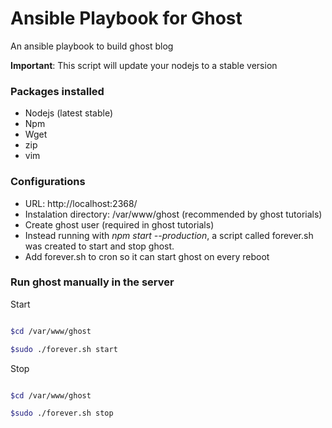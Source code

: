 # Ansible Playbook for Ghost

An ansible playbook to build ghost blog

**Important**: This script will update your nodejs to a stable version

### Packages installed
* Nodejs (latest stable)
* Npm
* Wget
* zip
* vim

### Configurations

* URL: http://localhost:2368/
* Instalation directory: /var/www/ghost (recommended by ghost tutorials)
* Create ghost user (required in ghost tutorials)
* Instead running with *npm start --production*, a script called forever.sh was created to start and stop ghost.
* Add forever.sh to cron so it can start ghost on every reboot


### Run ghost manually in the server

Start

```bash

$cd /var/www/ghost

$sudo ./forever.sh start

```

Stop

```bash

$cd /var/www/ghost

$sudo ./forever.sh stop

```
